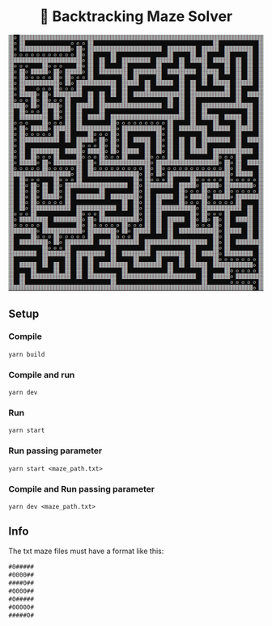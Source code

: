 <div align="center">
  <h1> 🧠 Backtracking Maze Solver </h1>
  <img src="./screenshots/screen.PNG" />
</div>

## Setup 

### Compile
```
yarn build
```

### Compile and run
```
yarn dev
```

### Run
```
yarn start
```

### Run passing parameter
```
yarn start <maze_path.txt>
```

### Compile and Run passing parameter
```
yarn dev <maze_path.txt>
```

## Info

The txt maze files must have a format like this:
```
#0#####
#0000##
####0##
#0000##
#0#####
#00000#
#####0#
```